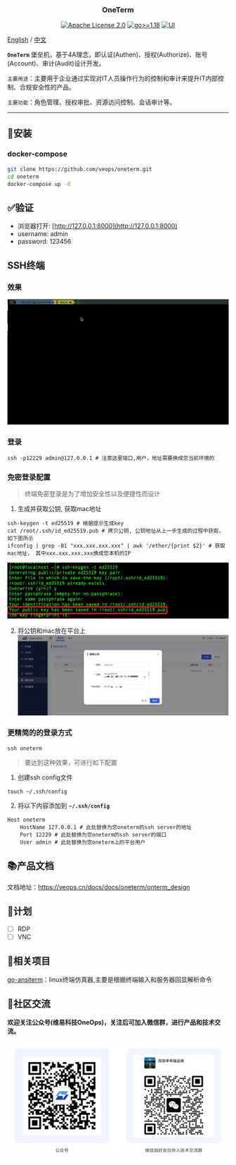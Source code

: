 <h3 align="center">OneTerm</h3>
<p align="center">
  <a href="https://github.com/veops/oneterm/blob/main/LICENSE"><img src="https://img.shields.io/github/license/veops/oneterm" alt="Apache License 2.0"></a>
  <a href=""><img src="https://img.shields.io/badge/Go-%3E%3D%201.18-%23007d9c" alt="go>=1.18"></a>
  <a href="https:https://github.com/sendya/ant-design-pro-vue"><img src="https://img.shields.io/badge/UI-Ant%20Design%20Pro%20Vue-brightgreen" alt="UI"></a>
</p>

[English](README.md) / [中文](README_cn.md)

**`OneTerm`** 堡垒机，基于4A理念，即认证(Authen)、授权(Authorize)、账号(Account)、审计(Audit)设计开发。

`主要用途`：主要用于企业通过实现对IT人员操作行为的控制和审计来提升IT内部控制、合规安全性的产品。

`主要功能`：角色管理、授权审批、资源访问控制、会话审计等。

---

## 🚀安装

### docker-compose

```bash
git clone https://github.com/veops/oneterm.git
cd oneterm
docker-compose up -d
```

## ✅验证
- 浏览器打开: [http://127.0.0.1:8000](http://127.0.0.1:8000)
- username: admin
- password: 123456

## SSH终端
### 效果
![Example GIF](./docs/images/ssh-client.gif)
### 登录
```shell
ssh -p12229 admin@127.0.0.1 # 注意这里端口,用户，地址需要换成您当前环境的
```
### 免密登录配置
> 终端免密登录是为了增加安全性以及便捷性而设计
1. 生成并获取公钥, 获取mac地址
```shell
ssh-keygen -t ed25519 # 根据提示生成key
cat /root/.ssh/id_ed25519.pub # 拷贝公钥, 公钥地址从上一步生成的过程中获取，如下图所示
ifconfig | grep -B1 "xxx.xxx.xxx.xxx" | awk '/ether/{print $2}' # 获取mac地址， 其中xxx.xxx.xxx.xxx换成您本机的IP
```

![img.png](docs/images/img.png)

2. 将公钥和mac放在平台上
![img_1.png](docs/images/img_1.png)

### 更精简的的登录方式
```shell
ssh oneterm
```
> 要达到这种效果，可进行如下配置
1. 创建ssh config文件
```shell
touch ~/.ssh/config
```
2. 将以下内容添加到 **`~/.ssh/config`**
```shell
Host oneterm
    HostName 127.0.0.1 # 此处替换为您oneterm的ssh server的地址
    Port 12229 # 此处替换为您oneterm的ssh server的端口
    User admin # 此处替换为您oneterm上的平台用户
```

## 📚产品文档

文档地址：https://veops.cn/docs/docs/oneterm/onterm_design

## 🎯计划

- [ ] RDP
- [ ] VNC

## 🔗相关项目

[go-ansiterm](https://github.com/veops/go-ansiterm)：linux终端仿真器,主要是根据终端输入和服务器回显解析命令

## 🤝社区交流

**欢迎关注公众号(维易科技OneOps)，关注后可加入微信群，进行产品和技术交流。**

![公众号: 维易科技OneOps](docs/images/wechat.jpg)